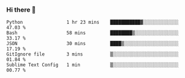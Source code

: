 ### Hi there 👋

<!--START_SECTION:waka-->
```text
Python                1 hr 23 mins    ███████████▓░░░░░░░░░░░░░   47.03 % 
Bash                  58 mins         ████████▒░░░░░░░░░░░░░░░░   33.17 % 
JSON                  30 mins         ████▒░░░░░░░░░░░░░░░░░░░░   17.19 % 
GitIgnore file        3 mins          ▒░░░░░░░░░░░░░░░░░░░░░░░░   01.84 % 
Sublime Text Config   1 min           ▒░░░░░░░░░░░░░░░░░░░░░░░░   00.77 % 
```
<!--END_SECTION:waka-->

<!--
**arlenxuzj/arlenxuzj** is a ✨ _special_ ✨ repository because its `README.md` (this file) appears on your GitHub profile.

Here are some ideas to get you started:

- 🔭 I’m currently working on ...
- 🌱 I’m currently learning ...
- 👯 I’m looking to collaborate on ...
- 🤔 I’m looking for help with ...
- 💬 Ask me about ...
- 📫 How to reach me: ...
- 😄 Pronouns: ...
- ⚡ Fun fact: ...
-->
